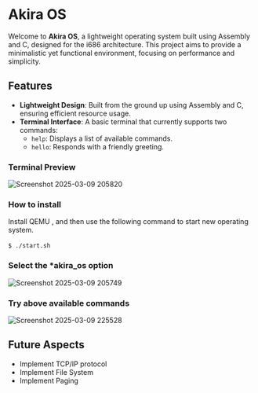# Akira OS

Welcome to **Akira OS**, a lightweight operating system built using Assembly and C, designed for the i686 architecture. This project aims to provide a minimalistic yet functional environment, focusing on performance and simplicity.

## Features

- **Lightweight Design**: Built from the ground up using Assembly and C, ensuring efficient resource usage.
- **Terminal Interface**: A basic terminal that currently supports two commands:
  - `help`: Displays a list of available commands.
  - `hello`: Responds with a friendly greeting.

### Terminal Preview
![Screenshot 2025-03-09 205820](https://github.com/user-attachments/assets/60ecd60e-13bc-4e30-865e-6a2ffe5623b2)

### How to install
Install QEMU , and then use the following command to start new operating system. <br> <br>
`$ ./start.sh`

### Select the *akira_os option
![Screenshot 2025-03-09 205749](https://github.com/user-attachments/assets/126fcff3-f22f-4b93-8ab7-4c3d4f2e5e55)

### Try above available commands
![Screenshot 2025-03-09 225528](https://github.com/user-attachments/assets/96ebe61f-37b7-49b9-9055-87cf11b58cff)

## Future Aspects
- Implement TCP/IP protocol
- Implement File System
- Implement Paging
 